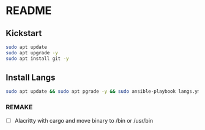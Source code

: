 # README

## Kickstart
```bash
sudo apt update
sudo apt upgrade -y
sudo apt install git -y
```

## Install Langs
```bash
sudo apt update && sudo apt pgrade -y && sudo ansible-playbook langs.yml
```


### REMAKE

- [ ] Alacritty with cargo and move binary to /bin or /usr/bin
